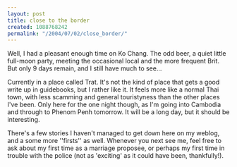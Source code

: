 ```yaml
---
layout: post
title: close to the border
created: 1088768242
permalink: "/2004/07/02/close_border/"
---
```

Well, I had a pleasant enough time on Ko Chang.  The odd beer, a quiet little full-moon party, meeting the occasional local and the more frequent Brit.  But only 9 days remain, and I still have much to see...
<!--break-->
Currently in a place called Trat.  It's not the kind of place that gets a good write up in guidebooks, but I rather like it.  It feels more like a normal Thai town, with less scamming and general touristyness than the other places I've been.  Only here for the one night though, as I'm going into Cambodia and through to Phenom Penh tomorrow.  It will be a long day, but it should be interesting.

There's a few stories I haven't managed to get down here on my weblog, and a some more ''firsts'' as well.  Whenever you next see me, feel free to ask about my first time as a marriage proposee, or perhaps my first time in trouble with the police (not as 'exciting' as it could have been, thankfully!).
